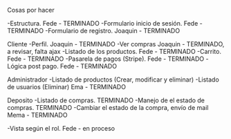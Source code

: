 Cosas por hacer

-Estructura. Fede - TERMINADO
-Formulario inicio de sesión. Fede - TERMINADO
-Formulario de registro. Joaquin - TERMINADO

Cliente
-Perfil. Joaquin - TERMINADO
-Ver compras Joaquin - TERMINADO, a revisar, falta ajax
-Listado de los productos. Fede - TERMINADO
-Carrito. Fede - TERMINADO
-Pasarela de pagos (Stripe). Fede - TERMINADO
-Lógica post pago. Fede - TERMINADO

Administrador
-Listado de productos (Crear, modificar y eliminar)
-Listado de usuarios (Eliminar) Ema - TERMINADO

Deposito
-Listado de compras. TERMINADO
-Manejo de el estado de compras. TERMINADO
-Cambiar el estado de la compra, envío de mail Mema - TERMINADO

-Vista según el rol. Fede - en proceso
